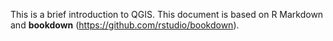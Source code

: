 This is a brief introduction to QGIS. This document is based on R Markdown and **bookdown** (https://github.com/rstudio/bookdown).

